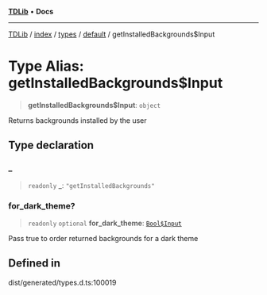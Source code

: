 [**TDLib**](../../../../../../README.md) • **Docs**

***

[TDLib](../../../../../../modules.md) / [index](../../../../../README.md) / [types](../../../README.md) / [default](../README.md) / getInstalledBackgrounds$Input

# Type Alias: getInstalledBackgrounds$Input

> **getInstalledBackgrounds$Input**: `object`

Returns backgrounds installed by the user

## Type declaration

### \_

> `readonly` **\_**: `"getInstalledBackgrounds"`

### for\_dark\_theme?

> `readonly` `optional` **for\_dark\_theme**: [`Bool$Input`](Bool$Input.md)

Pass true to order returned backgrounds for a dark theme

## Defined in

dist/generated/types.d.ts:100019
